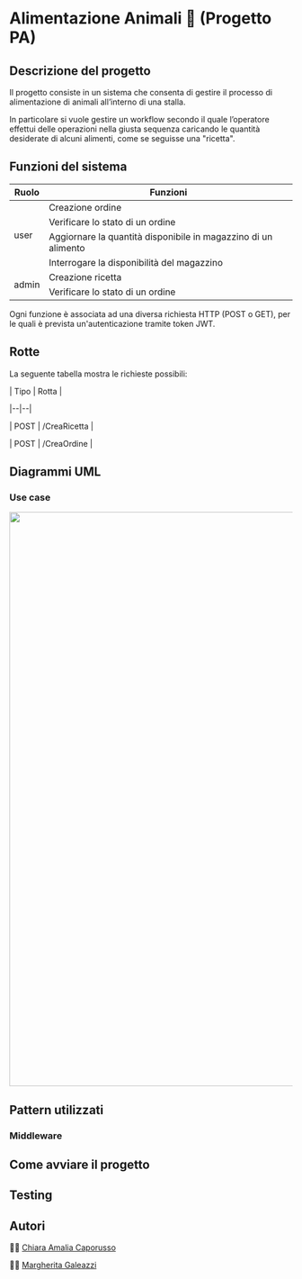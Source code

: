 # Alimentazione Animali :paw_prints:  (Progetto PA)
## Descrizione del progetto
Il progetto consiste in un sistema che consenta di gestire il processo di alimentazione di animali all’interno di una stalla.

 In particolare si vuole gestire un workflow  secondo il quale l’operatore effettui delle operazioni nella giusta sequenza caricando le quantità desiderate di alcuni alimenti, come se seguisse una "ricetta".
 
## Funzioni del sistema
<p align="center">
<table>
    <thead>
        <tr>
            <th>Ruolo</th>
            <th>Funzioni</th>
        </tr>
    </thead>
    <tbody>
        <tr>
            <td rowspan=4>user</td>
            <td>Creazione ordine</td>
        </tr>
        <tr>
            <td>Verificare lo stato di un ordine</td>
        </tr>
        <tr>
            <td>Aggiornare la quantità disponibile in magazzino di un alimento</td>
        </tr>
                <tr>
            <td>Interrogare la disponibilità del magazzino </td>
        </tr>
        <tr>
            <td rowspan=2>admin</td>
            <td>Creazione ricetta</td>
        </tr>
        <tr>
            <td>Verificare lo stato di un ordine</td>
        </tr>
    </tbody>
</table>
</p>

Ogni funzione è associata ad una diversa richiesta HTTP (POST o GET), per le quali è prevista un'autenticazione tramite token JWT.

## Rotte
La seguente tabella mostra le richieste possibili:


| Tipo | Rotta |

|--|--|

| POST | /CreaRicetta |

| POST | /CreaOrdine |









## Diagrammi UML
### Use case
<p align="center">
  <img width="1020" src="https://github.com/MargheritaGaleazzi/Alimentazione-Animali--Progetto-PA/blob/main/img/UseCase.jpg">
</p>

## Pattern utilizzati
### Middleware

## Come avviare il progetto

## Testing

## Autori
:woman_technologist: [Chiara Amalia Caporusso](https://github.com/ChiaraAmalia) 

:woman_technologist: [Margherita Galeazzi](https://github.com/MargheritaGaleazzi)
